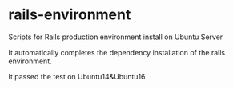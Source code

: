 # rails-environment
Scripts for Rails production environment install on Ubuntu Server

It automatically completes the dependency installation of the rails environment.

It passed the test on Ubuntu14&Ubuntu16
